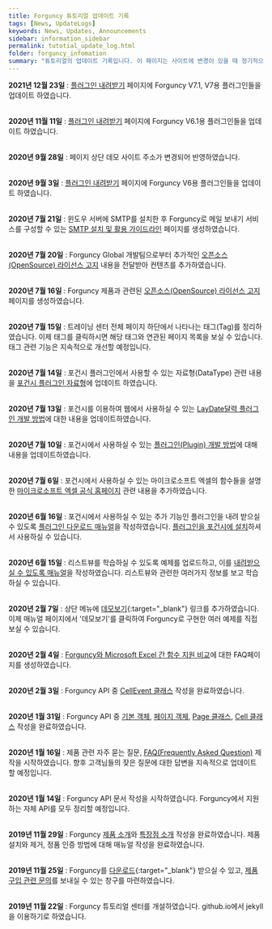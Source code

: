 ```yaml
---
title: Forguncy 튜토리얼 업데이트 기록
tags: [News, UpdateLogs]
keywords: News, Updates, Announcements
sidebar: information_sidebar
permalink: tutotial_update_log.html
folder: forguncy_infomation
summary: "튜토리얼의 업데이트 기록입니다. 이 페이지는 사이트에 변경이 있을 때 정기적으로 업데이트 됩니다. 튜토리얼의 어떤 부분이 바뀌었는지 확인하세요."
---
```


**2021년 12월 23일** : [플러그인 내려받기]({{site.url}}/forguncy5_plugins_download.html) 페이지에 Forguncy V7.1, V7용 플러그인들을 업데이트 하였습니다. <br /><br />

**2020년 11월 11일** : [플러그인 내려받기]({{site.url}}/forguncy5_plugins_download.html) 페이지에 Forguncy V6.1용 플러그인들을 업데이트 하였습니다. <br /><br />

**2020년 9월 28일** : 페이지 상단 데모 사이트 주소가 변경되어 반영하였습니다. <br /><br />

**2020년 9월 3일** : [플러그인 내려받기]({{site.url}}/forguncy5_plugins_download.html) 페이지에 Forguncy V6용 플러그인들을 업데이트 하였습니다. <br /><br />

**2020년 7월 21일** : 윈도우 서버에 SMTP를 설치한 후 Forguncy로 메일 보내기 서비스를 구성할 수 있는 [SMTP 설치 및 활용 가이드라인]({{site.url}}/windows_iis_smtp.html) 페이지를 생성하였습니다.<br /><br />

**2020년 7월 20일** : Forguncy Global 개발팀으로부터 추가적인 [오픈소스(OpenSource) 라이선스 고지]({{site.url}}/fgc3rdparty_license_notice.html) 내용을 전달받아 컨텐츠를 추가하였습니다.<br /><br />

**2020년 7월 16일** : Forguncy 제품과 관련된 [오픈소스(OpenSource) 라이선스 고지]({{site.url}}/fgc3rdparty_license_notice.html) 페이지를 생성하였습니다.<br /><br />

**2020년 7월 15일** : 트레이닝 센터 전체 페이지 하단에서 나타나는 태그(Tag)를 정리하였습니다. 이제 태그를 클릭하시면 해당 태그와 연관된 페이지 목록을 보실 수 있습니다. 태그 관련 기능은 지속적으로 개선할 예정입니다.<br /><br />

**2020년 7월 14일** : 포건시 플러그인에서 사용할 수 있는 자료형(DataType) 관련 내용을 [포건시 플러그인 자료형]({{site.url}}/forguncy5_plugins_dev_datatype.html)에 업데이트 하였습니다.<br /><br />

**2020년 7월 13일** : 포건시를 이용하여 웹에서 사용하실 수 있는 [LayDate달력 플러그인 개발 방법]({{site.url}}/forguncy5_plugins_dev_laydate.html)에 대한 내용을 업데이트하였습니다.<br /><br />

**2020년 7월 10일** : 포건시에서 사용하실 수 있는 [플러그인(Plugin) 개발 방법]({{site.url}}/forguncy5_plugins_development.html)에 대해 내용을 업데이트하였습니다.<br /><br />

**2020년 7월 6일** : 포건시에서 사용하실 수 있는 마이크로소프트 엑셀의 함수들을 설명한 [마이크로소프트 엑셀 공식 홈페이지]({{site.url}}/forguncy5_faq_excel_comparison.html) 관련 내용을 추가하였습니다.<br /><br />

**2020년 6월 16일** : 포건시에서 사용하실 수 있는 추가 기능인 플러그인을 내려 받으실 수 있도록 [플러그인 다운로드 매뉴얼]({{site.url}}/forguncy5_plugins_download.html)을 작성하였습니다. [플러그인을 포건시에 설치]({{site.url}}/forguncy5_plugins_installation.html)하셔서 사용하실 수 있습니다.<br /><br />

**2020년 6월 15일** : 리스트뷰를 학습하실 수 있도록 예제를 업로드하고, 이를 [내려받으실 수 있도록 매뉴얼]({{site.url}}/forguncy5_listview_download_trainingmaterial.html)을 작성하였습니다. 리스트뷰와 관련한 여러가지 정보를 보고 학습하실 수 있습니다.<br /><br />

**2020년 2월 7일** : 상단 메뉴에 [데모보기](https://forguncy.co.kr/demo/){:target="_blank"} 링크를 추가하였습니다. 이제 매뉴얼 페이지에서 '데모보기'를 클릭하여 Forguncy로 구현한 여러 예제를 직접 보실 수 있습니다.<br /><br />

**2020년 2월 4일** : [Forguncy와 Microsoft Excel 간 함수 지원 비교]({{site.url}}/forguncy5_faq_excel_comparison.html)에 대한 FAQ페이지를 생성하였습니다.<br /><br />

**2020년 2월 3일** : Forguncy API 중 [CellEvent 클래스]({{site.url}}/fgc5jsapi_cellevent-class-list.html) 작성을 완료하였습니다.<br /><br />

**2020년 1월 31일** : Forguncy API 중 [기본 객체]({{site.url}}/fgc5jsapi_namespace.html), [페이지 객체]({{site.url}}/fgc5jsapi_page-variable.html), [Page 클래스]({{site.url}}/fgc5jsapi_page-class-list.html), [Cell 클래스]({{site.url}}/fgc5jsapi_cell-class-list.html) 작성을 완료하였습니다.<br /><br />

**2020년 1월 16일** : 제품 관련 자주 묻는 질문, [FAQ(Frequently Asked Question)]({{site.url}}/forguncy5_faq_general.html) 제작을 시작하였습니다. 향후 고객님들의 잦은 질문에 대한 답변을 지속적으로 업데이트 할 예정입니다.<br /><br />

**2020년 1월 14일** : Forguncy API 문서 작성을 시작하였습니다. Forguncy에서 지원하는 자체 API를 모두 정리할 예정입니다.<br /><br />

**2019년 11월 29일** : Forguncy [제품 소개]({{site.url}}/product_introduction.html)와 [특장점 소개]({{site.url}}/forguncy_characteristic.html) 작성을 완료하였습니다. 제품 설치와 제거, 정품 인증 방법에 대해 매뉴얼 작성을 완료하였습니다.<br /><br />

**2019년 11월 25일** : Forguncy를 [다운로드](https://www.grapecity.co.kr/download/forguncy){:target="_blank"} 받으실 수 있고, [제품 구입 관련 문의](mailto:sales-kor@grapecity.com)를 보내실 수 있는 창구를 마련하였습니다.<br /><br />

**2019년 11월 22일** : Forguncy 튜토리얼 센터를 개설하였습니다. github.io에서 jekyll을 이용하기로 하였습니다.<br /><br />